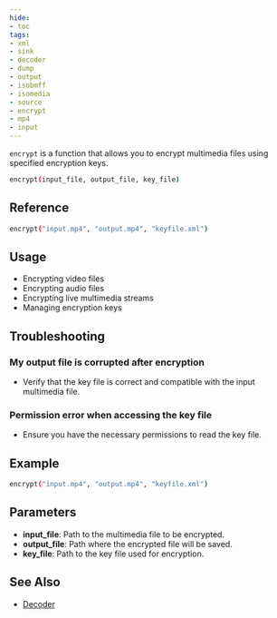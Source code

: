 ```yaml
---
hide:
- toc
tags:
- xml
- sink
- decoder
- dump
- output
- isobmff
- isomedia
- source
- encrypt
- mp4
- input
---
```





`encrypt` is a function that allows you to encrypt multimedia files using specified encryption keys.

```bash
encrypt(input_file, output_file, key_file)
```

## Reference
```bash
encrypt("input.mp4", "output.mp4", "keyfile.xml")
```

## Usage

- Encrypting video files
- Encrypting audio files
- Encrypting live multimedia streams
- Managing encryption keys

## Troubleshooting

### My output file is corrupted after encryption
- Verify that the key file is correct and compatible with the input multimedia file.

### Permission error when accessing the key file
- Ensure you have the necessary permissions to read the key file.
## Example

```bash
encrypt("input.mp4", "output.mp4", "keyfile.xml")
```

## Parameters

- **input_file**: Path to the multimedia file to be encrypted.
- **output_file**: Path where the encrypted file will be saved.
- **key_file**: Path to the key file used for encryption.

## See Also
- [Decoder](decoder)
